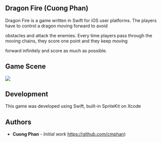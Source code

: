 ## Dragon Fire (Cuong Phan) 

Dragon Fire is a game written in Swift for iOS user platforms. The players have to control a dragon moving forward to avoid 

obstacles and attack the enemies. Every time players pass through the moving chains, they score one point and they keep moving

forward infinitely and score as much as possible.


## Game Scene 
![](dragon_fire.gif)

## Development

This game was developed using Swift, built-in SpriteKit on Xcode 


## Authors

* **Cuong Phan** - *Initial work* https://github.com/cmphan)
